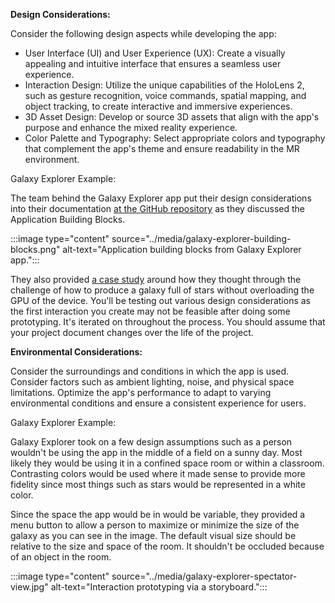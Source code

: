 **Design Considerations:**

Consider the following design aspects while developing the app:

- User Interface (UI) and User Experience (UX): Create a visually appealing and intuitive interface that ensures a seamless user experience.
- Interaction Design: Utilize the unique capabilities of the HoloLens 2, such as gesture recognition, voice commands, spatial mapping, and object tracking, to create interactive and immersive experiences.
- 3D Asset Design: Develop or source 3D assets that align with the app's purpose and enhance the mixed reality experience.
- Color Palette and Typography: Select appropriate colors and typography that complement the app's theme and ensure readability in the MR environment.

Galaxy Explorer Example:

The team behind the Galaxy Explorer app put their design considerations into their documentation [at the GitHub repository](https://github.com/microsoft/GalaxyExplorer) as they discussed the Application Building Blocks.

:::image type="content" source="../media/galaxy-explorer-building-blocks.png" alt-text="Application building blocks from Galaxy Explorer app.":::

They also provided [a case study](/windows/mixed-reality/out-of-scope/case-study-creating-a-galaxy-in-mixed-reality) around how they thought through the challenge of how to produce a galaxy full of stars without overloading the GPU of the device. You'll be testing out various design considerations as the first interaction you create may not be feasible after doing some prototyping. It's iterated on throughout the process. You should assume that your project document changes over the life of the project.

**Environmental Considerations:**

Consider the surroundings and conditions in which the app is used. Consider factors such as ambient lighting, noise, and physical space limitations. Optimize the app's performance to adapt to varying environmental conditions and ensure a consistent experience for users.

Galaxy Explorer Example:

Galaxy Explorer took on a few design assumptions such as a person wouldn't be using the app in the middle of a field on a sunny day. Most likely they would be using it in a confined space room or within a classroom. Contrasting colors would be used where it made sense to provide more fidelity since most things such as stars would be represented in a white color.

Since the space the app would be in would be variable, they provided a menu button to allow a person to maximize or minimize the size of the galaxy as you can see in the image. The default visual size should be relative to the size and space of the room. It shouldn't be occluded because of an object in the room.

:::image type="content" source="../media/galaxy-explorer-spectator-view.jpg" alt-text="Interaction prototyping via a storyboard.":::
